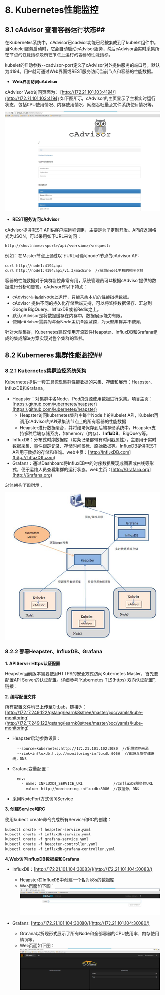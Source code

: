 # 8. Kubernetes性能监控 #

## 8.1 cAdvisor 查看容器运行状态##

在Kubernetes系统中，cAdvisor已cadvior功能已经被集成到了kubelet组件中。当Kubelet服务启动时，它会自动启动cAdvisor服务，然后cAdvisor会实时采集所在节点的性能指标及所在节点上运行的容器的性能指标。

kubelet的启动参数--cadvisor-port定义了cAdvisor对外提供服务的端口号，默认为4194。用户就可通过Web界面或REST服务访问当前节点和容器的性能数据。

- **Web界面访问cAdvisor**

cAdvisor Web访问页面为：
[http://172.21.101.103:4194/](http://172.21.101.103:4194) 如下图所示，cAdvisor的主页显示了主机实时运行状态，包括CPU使用情况、内存使用情况、网络吞吐量及文件系统使用情况等。

![](imgs/poc_cAdvisor.JPG)

- **REST服务访问cAdvisor**

cAdvisor提供REST API供客户端远程调用，主要是为了定制开发。API的返回格式为JSON，可以采用如下URL来访问：

	http://<hostname>:<port>/api/<version>/<request>

例如：在Master节点上通过以下URL可访问node1节点的cAdvisor API:

	curl http://node1:4194/api
	curl http://node1:4194/api/v1.3/machine  //获取node1主机的相关信息

容器的性能数据对于集群监控非常有用，系统管理员可以根据cAdvisor提供的数据进行分析和告警。cAdvisor有以下特点：

- cAdvisor在每台Node上运行，只能采集本机的性能指标数据。
- cAdvisor 提供不同的持久化存储后端支持，可以将监控数据保存、汇总到Google BigQuery、InfluxDB或者Redis之上。
- 默认cAdvisor是将数据缓存在内存中，数据展示能力有限。
- 使用cAdvisor需要对每台Node主机单独监控，对大型集群并不使用。

针对大型集群，Kubernetes建议使用开源软件Heapster、InfluxDB和Grafana组成的集成解决方案实现对整个集群的监控。


## 8.2 Kuberneres 集群性能监控##

### 8.2.1 Kubernetes集群监控系统架构 ###

Kubernetes提供一套工具实现集群性能数据的采集、存储和展示：Heapster、InfluxDB和Grafana。

- Heapster：对集群中各Node、Pod的资源使用数据进行采集。项目主页：[https://github.com/kubernetes/heapster](https://github.com/kubernetes/heapster)
	- Heapster访问kubernetes集群中每个Node上的Kubelet API，Kubelet再调用cAdvisor的API采集该节点上的所有容器的性能数据
	- Heapster进行数据聚合，并将结果保存到后端存储系统中。Heapster支持多种后端存储系统，如memory（内存）、**InfluDB**、BigQuery等。
- InfluxDB：分布式时序数据库（每条记录都带有时间戳属性），主要用于实时数据采集、事件跟踪记录、存储时间图标、原始数据等。InfluxDB提供REST API用于数据的存储和查询。web主页：[http://InfluxDB.com](http://InfluxDB.com)
- Grafana：通过Dashboard将InfluxDB中的时序数据展现成图表或曲线等形式，便于运维人员查看集群的运行状态。web主页：[http://Grafana.org](http://Grafana.org)

总体架构下图所示：

![](imgs/poc_monitoring.JPG)

### 8.2.2 部署Heapster、InfluxDB、Grafana ###

**1. APIServer Https认证配置**

Heapster当前版本需要使用HTTPS的安全方式访问Kubernetes Master，首先要配置API Server的认证配置。详细参考“Kubernetes TLS(https) 双向认证配置”,链接：

**2. 编写配置文件**

所有配置文件均已上传至GitLab，链接为：[http://172.17.249.122/qsfang/learnk8s/tree/master/poc/yamls/kube-monitoring](http://172.17.249.122/qsfang/learnk8s/tree/master/poc/yamls/kube-monitoring)

- Heapster启动参数设置：
 		
		--source=kubernetes:http://172.21.101.102:8080  //配置监控来源
        --sink=influxdb:http://monitoring-influxdb:8086  //配置后端存储系统，DNS
- Grafana变量配置：

		env:
		  - name: INFLUXDB_SERVICE_URL              //InfluxDB服务的URL
        	value: http://monitoring-influxdb:8086  //数据源，DNS
- 采用NodePort方式访问Service

**3. 创建Service和RC**

使用kubectl create命令完成所有Service和RC的创建：

	kubectl create -f heapster-service.yaml
	kubectl create -f influxdb-service.yaml
	kubectl create -f grafana-service.yaml
	kubectl create -f heapster-controller.yaml
	kubectl create -f influxdb-grafana-controller.yaml

**4.Web访问InfluxDB数据库和Grafana**

- InfluxDB：[http://172.21.101.104:30083/](http://172.21.101.104:30083/) 
	- Heapster在InfluxDB中创建一个名为k8s的数据库
	- Web页面如下图：
![](imgs/poc_influxdb.JPG)

- Grafana: [http://172.21.101.104:30080/](http://172.21.101.104:30080/)
	-  Grafana以折现形式展示了所有Node和全部容器的CPU使用率、内存使用情况等。
	-  Web页面如下图：
![](imgs/poc_grafana.JPG)





